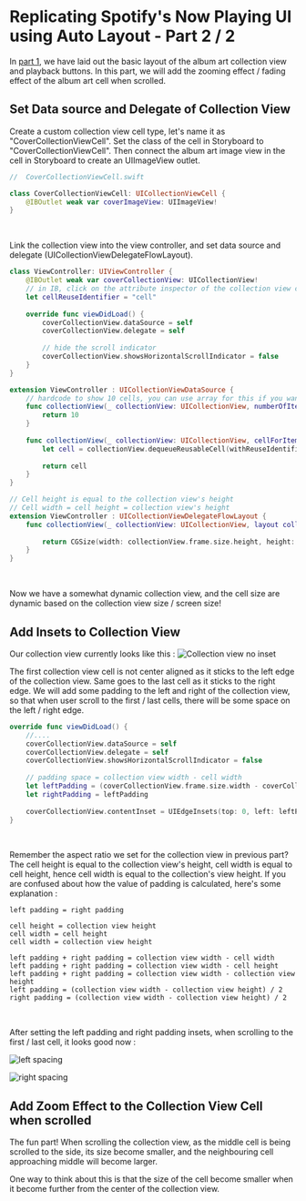 # Replicating Spotify's Now Playing UI using Auto Layout - Part 2 / 2

In [part 1](https://fluffy.es/spotify-1/), we have laid out the basic layout of the album art collection view and playback buttons. In this part, we will add the zooming effect / fading effect of the album art cell when scrolled.



## Set Data source and Delegate of Collection View

Create a custom collection view cell type, let's name it as "CoverCollectionViewCell". Set the class of the cell in Storyboard to "CoverCollectionViewCell". Then connect the album art image view in the cell in Storyboard to create an UIImageView outlet.

```swift
//  CoverCollectionViewCell.swift

class CoverCollectionViewCell: UICollectionViewCell {
	@IBOutlet weak var coverImageView: UIImageView!
}
```
<br>



Link the collection view into the view controller, and set data source and delegate (UICollectionViewDelegateFlowLayout).

```swift
class ViewController: UIViewController {
	@IBOutlet weak var coverCollectionView: UICollectionView!
    // in IB, click on the attribute inspector of the collection view cell, and find the 'Reuse Identifier'
	let cellReuseIdentifier = "cell"
    
    override func viewDidLoad() {
        coverCollectionView.dataSource = self
		coverCollectionView.delegate = self
        
        // hide the scroll indicator
		coverCollectionView.showsHorizontalScrollIndicator = false
    }
}

extension ViewController : UICollectionViewDataSource {
    // hardcode to show 10 cells, you can use array for this if you want
	func collectionView(_ collectionView: UICollectionView, numberOfItemsInSection section: Int) -> Int {
		return 10
    }
	
	func collectionView(_ collectionView: UICollectionView, cellForItemAt indexPath: IndexPath) -> UICollectionViewCell {
		let cell = collectionView.dequeueReusableCell(withReuseIdentifier: cellReuseIdentifier, for: indexPath) as! CoverCollectionViewCell
		
		return cell
	}
}

// Cell height is equal to the collection view's height
// Cell width = cell height = collection view's height
extension ViewController : UICollectionViewDelegateFlowLayout {
	func collectionView(_ collectionView: UICollectionView, layout collectionViewLayout: UICollectionViewLayout, sizeForItemAt indexPath: IndexPath) -> CGSize {
		
		return CGSize(width: collectionView.frame.size.height, height: collectionView.frame.size.height)
	}
}
```
<br>


Now we have a somewhat dynamic collection view, and the cell size are dynamic based on the collection view size / screen size!



## Add Insets to Collection View

Our collection view currently looks like this :
![Collection view no inset](https://iosimage.s3.amazonaws.com/2018/25-spotify-2/noSpacing.png)



The first collection view cell is not center aligned as it sticks to the left edge of the collection view. Same goes to the last cell as it sticks to the right edge. We will add some padding to the left and right of the collection view, so that when user scroll to the first / last cells, there will be some space on the left / right edge.



```swift
override func viewDidLoad() {
    //....
    coverCollectionView.dataSource = self
    coverCollectionView.delegate = self
    coverCollectionView.showsHorizontalScrollIndicator = false
		
    // padding space = collection view width - cell width
    let leftPadding = (coverCollectionView.frame.size.width - coverCollectionView.frame.size.height) / 2.0
    let rightPadding = leftPadding
    
    coverCollectionView.contentInset = UIEdgeInsets(top: 0, left: leftPadding, bottom: 0, right: rightPadding)
}
```
<br>



Remember the aspect ratio we set for the collection view in previous part? The cell height is equal to the collection view's height, cell width is equal to cell height, hence cell width is equal to the collection's view height. If you are confused about how the value of padding is calculated, here's some explanation : 



```
left padding = right padding

cell height = collection view height
cell width = cell height
cell width = collection view height

left padding + right padding = collection view width - cell width
left padding + right padding = collection view width - cell height
left padding + right padding = collection view width - collection view height
left padding = (collection view width - collection view height) / 2
right padding = (collection view width - collection view height) / 2
```

<br>



After setting the left padding and right padding insets, when scrolling to the first / last cell, it looks good now :  

![left spacing](https://iosimage.s3.amazonaws.com/2018/25-spotify-2/leftSpacing.png)



![right spacing](https://iosimage.s3.amazonaws.com/2018/25-spotify-2/rightSpacing.png)



## Add Zoom Effect to the Collection View Cell when scrolled

The fun part! When scrolling the collection view, as the middle cell is being scrolled to the side, its size become smaller, and the neighbouring cell approaching middle will become larger.



One way to think about this is that the size of the cell become smaller when it become further from the center of the collection view.